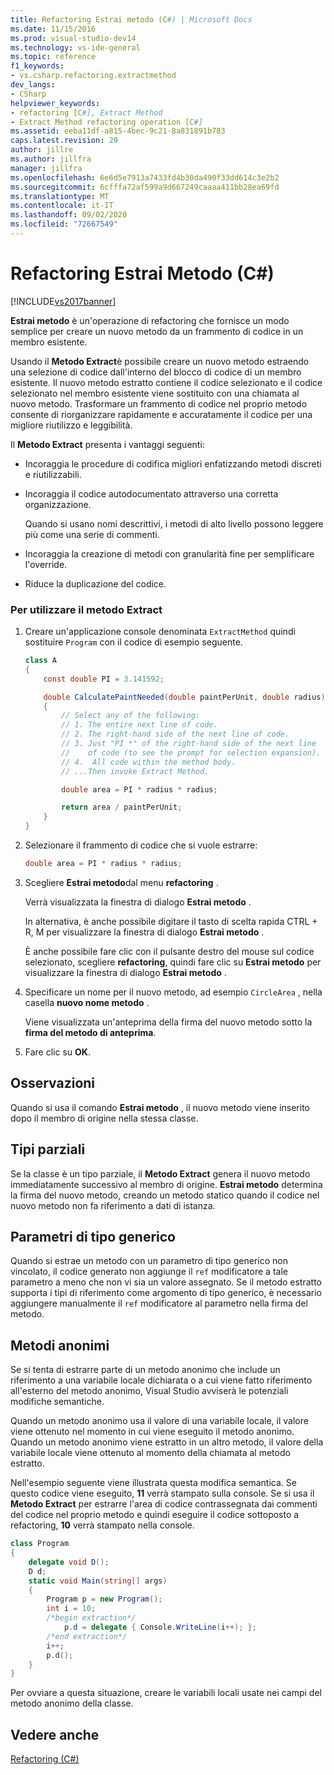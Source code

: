```yaml
---
title: Refactoring Estrai metodo (C#) | Microsoft Docs
ms.date: 11/15/2016
ms.prod: visual-studio-dev14
ms.technology: vs-ide-general
ms.topic: reference
f1_keywords:
- vs.csharp.refactoring.extractmethod
dev_langs:
- CSharp
helpviewer_keywords:
- refactoring [C#], Extract Method
- Extract Method refactoring operation [C#]
ms.assetid: eeba11df-a815-4bec-9c21-8a831891b783
caps.latest.revision: 29
author: jillre
ms.author: jillfra
manager: jillfra
ms.openlocfilehash: 6e6d5e7913a7433fd4b30da490f33dd614c3e2b2
ms.sourcegitcommit: 6cfffa72af599a9d667249caaaa411bb28ea69fd
ms.translationtype: MT
ms.contentlocale: it-IT
ms.lasthandoff: 09/02/2020
ms.locfileid: "72667549"
---
```

# <a name="extract-method-refactoring-c"></a>Refactoring Estrai Metodo (C#)
[!INCLUDE[vs2017banner](../includes/vs2017banner.md)]

**Estrai metodo** è un'operazione di refactoring che fornisce un modo semplice per creare un nuovo metodo da un frammento di codice in un membro esistente.

 Usando il **Metodo Extract**è possibile creare un nuovo metodo estraendo una selezione di codice dall'interno del blocco di codice di un membro esistente. Il nuovo metodo estratto contiene il codice selezionato e il codice selezionato nel membro esistente viene sostituito con una chiamata al nuovo metodo. Trasformare un frammento di codice nel proprio metodo consente di riorganizzare rapidamente e accuratamente il codice per una migliore riutilizzo e leggibilità.

 Il **Metodo Extract** presenta i vantaggi seguenti:

- Incoraggia le procedure di codifica migliori enfatizzando metodi discreti e riutilizzabili.

- Incoraggia il codice autodocumentato attraverso una corretta organizzazione.

     Quando si usano nomi descrittivi, i metodi di alto livello possono leggere più come una serie di commenti.

- Incoraggia la creazione di metodi con granularità fine per semplificare l'override.

- Riduce la duplicazione del codice.

### <a name="to-use-extract-method"></a>Per utilizzare il metodo Extract

1. Creare un'applicazione console denominata `ExtractMethod` quindi sostituire `Program` con il codice di esempio seguente.

    ```csharp
    class A
    {
        const double PI = 3.141592;

        double CalculatePaintNeeded(double paintPerUnit, double radius)
        {
            // Select any of the following:
            // 1. The entire next line of code.
            // 2. The right-hand side of the next line of code.
            // 3. Just "PI *" of the right-hand side of the next line
            //    of code (to see the prompt for selection expansion).
            // 4.  All code within the method body.
            // ...Then invoke Extract Method.

            double area = PI * radius * radius;

            return area / paintPerUnit;
        }
    }
    ```

2. Selezionare il frammento di codice che si vuole estrarre:

    ```csharp
    double area = PI * radius * radius;
    ```

3. Scegliere **Estrai metodo**dal menu **refactoring** .

     Verrà visualizzata la finestra di dialogo **Estrai metodo** .

     In alternativa, è anche possibile digitare il tasto di scelta rapida CTRL + R, M per visualizzare la finestra di dialogo **Estrai metodo** .

     È anche possibile fare clic con il pulsante destro del mouse sul codice selezionato, scegliere **refactoring**, quindi fare clic su **Estrai metodo** per visualizzare la finestra di dialogo **Estrai metodo** .

4. Specificare un nome per il nuovo metodo, ad esempio `CircleArea` , nella casella **nuovo nome metodo** .

     Viene visualizzata un'anteprima della firma del nuovo metodo sotto la **firma del metodo di anteprima**.

5. Fare clic su **OK**.

## <a name="remarks"></a>Osservazioni
 Quando si usa il comando **Estrai metodo** , il nuovo metodo viene inserito dopo il membro di origine nella stessa classe.

## <a name="partial-types"></a>Tipi parziali
 Se la classe è un tipo parziale, il **Metodo Extract** genera il nuovo metodo immediatamente successivo al membro di origine. **Estrai metodo** determina la firma del nuovo metodo, creando un metodo statico quando il codice nel nuovo metodo non fa riferimento a dati di istanza.

## <a name="generic-type-parameters"></a>Parametri di tipo generico
 Quando si estrae un metodo con un parametro di tipo generico non vincolato, il codice generato non aggiunge il `ref` modificatore a tale parametro a meno che non vi sia un valore assegnato. Se il metodo estratto supporta i tipi di riferimento come argomento di tipo generico, è necessario aggiungere manualmente il `ref` modificatore al parametro nella firma del metodo.

## <a name="anonymous-methods"></a>Metodi anonimi
 Se si tenta di estrarre parte di un metodo anonimo che include un riferimento a una variabile locale dichiarata o a cui viene fatto riferimento all'esterno del metodo anonimo, Visual Studio avviserà le potenziali modifiche semantiche.

 Quando un metodo anonimo usa il valore di una variabile locale, il valore viene ottenuto nel momento in cui viene eseguito il metodo anonimo. Quando un metodo anonimo viene estratto in un altro metodo, il valore della variabile locale viene ottenuto al momento della chiamata al metodo estratto.

 Nell'esempio seguente viene illustrata questa modifica semantica. Se questo codice viene eseguito, **11** verrà stampato sulla console. Se si usa il **Metodo Extract** per estrarre l'area di codice contrassegnata dai commenti del codice nel proprio metodo e quindi eseguire il codice sottoposto a refactoring, **10** verrà stampato nella console.

```csharp
class Program
{
    delegate void D();
    D d;
    static void Main(string[] args)
    {
        Program p = new Program();
        int i = 10;
        /*begin extraction*/
            p.d = delegate { Console.WriteLine(i++); };
        /*end extraction*/
        i++;
        p.d();
    }
}
```

 Per ovviare a questa situazione, creare le variabili locali usate nei campi del metodo anonimo della classe.

## <a name="see-also"></a>Vedere anche
 [Refactoring (C#)](../csharp-ide/refactoring-csharp.md)